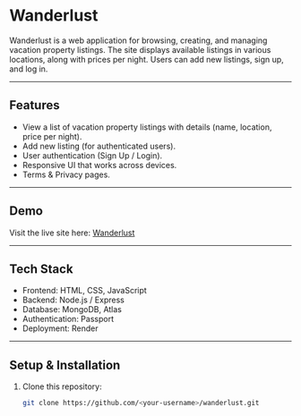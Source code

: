 # Wanderlust

Wanderlust is a web application for browsing, creating, and managing vacation property listings. The site displays available listings in various locations, along with prices per night. Users can add new listings, sign up, and log in.

---

## Features

- View a list of vacation property listings with details (name, location, price per night).  
- Add new listing (for authenticated users).  
- User authentication (Sign Up / Login).  
- Responsive UI that works across devices.  
- Terms & Privacy pages.  

---

## Demo

Visit the live site here: [Wanderlust](https://wanderlust-3vro.onrender.com)  

---

## Tech Stack

- Frontend: HTML, CSS, JavaScript
- Backend: Node.js / Express 
- Database: MongoDB, Atlas
- Authentication: Passport
- Deployment: Render

---

## Setup & Installation

1. Clone this repository:  
   ```bash
   git clone https://github.com/<your-username>/wanderlust.git
